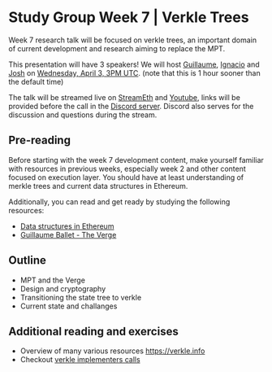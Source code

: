 # Study Group Week 7 | Verkle Trees

Week 7 research talk will be focused on verkle trees, an important domain of current development and research aiming to replace the MPT.

This presentation will have 3 speakers! We will host [Guillaume](https://twitter.com/gballet/), [Ignacio](https://twitter.com/ignaciohagopian) and [Josh](https://twitter.com/rudolf6_) on [Wednesday, April 3, 3PM UTC](https://savvytime.com/converter/utc-to-germany-berlin-united-kingdom-london-ny-new-york-city-ca-san-francisco-china-shanghai-japan-tokyo-australia-sydney/april-01-2024/3pm). (note that this is 1 hour sooner than the default time)

The talk will be streamed live on [StreamEth](https://streameth.org/65cf97e702e803dbd57d823f/epf_study_group) and [Youtube](https://www.youtube.com/@ethprotocolfellows/streams), links will be provided before the call in the [Discord server](https://discord.gg/addwpQbhpq). Discord also serves for the discussion and questions during the stream. 

## Pre-reading

Before starting with the week 7 development content, make yourself familiar with resources in previous weeks, especially week 2 and other content focused on execution layer. You should have at least understanding of merkle trees and current data structures in Ethereum.

Additionally, you can read and get ready by studying the following resources:

- [Data structures in Ethereum](/wiki/protocol/data-structures.md)
- [Guillaume Ballet - The Verge](https://www.youtube.com/watch?v=F1Ne19Vew6w)

## Outline

- MPT and the Verge
- Design and cryptography
- Transitioning the state tree to verkle 
- Current state and challanges 

## Additional reading and exercises 

- Overview of many various resources https://verkle.info
- Checkout [verkle implementers calls](https://github.com/ethereum/pm/issues/977)